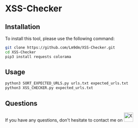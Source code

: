 # XSS-Checker


## Installation
To install this tool, please use the following command:

```bash
git clone https://github.com/Lm9dm/XSS-Checker.git
cd XSS-Checker
pip3 install requests colorama
```
## Usage

```bash
python3 SORT_EXPECTED_URLS.py urls.txt expected_urls.txt
python3 XSS_CHECKER.py expected_urls.txt
```
## Questions
If you have any questions, don't hesitate to contact me on <a href="https://x.com/XxM4DxX_" target="_0blank">
<img src="https://cdn.jsdelivr.net/npm/simple-icons@3.0.1/icons/twitter.svg" alt="X" width="30" height="30">
</a>

